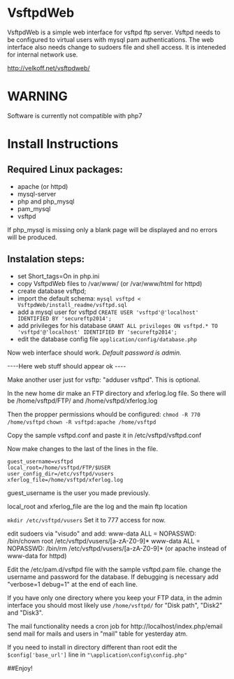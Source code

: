 VsftpdWeb
=========
VsftpdWeb is a simple web interface for vsftpd ftp server.
Vsftpd needs to be configured to virtual users with mysql pam authentications.
The web interface also needs change to sudoers file and shell access.
It is inteneded for internal network use.

http://velkoff.net/vsftpdweb/

WARNING
==========
Software is currently not compatible with php7

Install Instructions
==========

Required Linux packages:
-----------------------

* apache (or httpd)
* mysql-server
* php and php_mysql
* pam_mysql
* vsftpd

If php_mysql is missing only a blank page will be displayed and no errors will be produced.

Instalation steps:
-----------------

* set Short_tags=On in php.ini
* copy VsftpdWeb files to /var/www/ (or /var/www/html for httpd)
* create database vsftpd;
* import the default schema: `mysql vsftpd < VsftpdWeb/install_readme/vsftpd.sql`
* add a mysql user for vsftpd `CREATE USER 'vsftpd'@'localhost' IDENTIFIED BY 'secureftp2014';`
* add privileges for his database `GRANT ALL privileges ON vsftpd.* TO 'vsftpd'@'localhost' IDENTIFIED BY 'secureftp2014';`
* edit the database config file `application/config/database.php`


Now web interface should work. *Default password is admin.*

----Here web stuff should appear ok ----


Make another user just for vsftp:  "adduser vsftpd". This is optional.

In the new home dir make an FTP directory and xferlog.log file.
So there will be /home/vsftpd/FTP/ and /home/vsftpd/xferlog.log

Then the propper permissions whould be configured:
`chmod -R 770 /home/vsftpd`
`chown -R vsftpd:apache /home/vsftpd`

Copy the sample vsftpd.conf and paste it in /etc/vsftpd/vsftpd.conf

Now make changes to the last of the lines in the file.


    guest_username=vsftpd 
    local_root=/home/vsftpd/FTP/$USER   
    user_config_dir=/etc/vsftpd/vusers
    xferlog_file=/home/vsftpd/xferlog.log


guest_username is the user you made previously.

local_root and xferlog_file are the log and the main ftp location



`mkdir /etc/vsftpd/vusers`
Set it to 777 access for now.

edit sudoers via "visudo" and add:
    www-data ALL = NOPASSWD: /bin/chown root /etc/vsftpd/vusers/[a-zA-Z0-9]* 
    www-data ALL = NOPASSWD: /bin/rm /etc/vsftpd/vusers/[a-zA-Z0-9]* 
(or apache instead of www-data for httpd)

Edit the /etc/pam.d/vsftpd file with the sample vsftpd.pam file. change the username and password for the database.
If debugging is necessary add "verbose=1 debug=1" at the end of each line.



If you have only one directory where you keep your FTP data, in the admin interface you should most likely use `/home/vsftpd/` for "Disk path", "Disk2" and "Disk3".

The mail functionality needs a cron job for http://localhost/index.php/email send mail for mails and users in "mail" table for yesterday atm.

If you need to install in directory different than root edit the `$config['base_url']` line in `"\application\config\config.php"`

##Enjoy!
